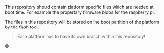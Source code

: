This repository should contain platform specific files which are needed at boot time. For example the propertary firmware blobs for the raspberry pi.

The files in this repository will be stored on the boot partition of the platform by the flash tool.

> Each platform has to have its own branch within this repository!


&copy;
